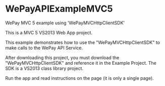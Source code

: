 WePayAPIExampleMVC5
===================

WePay MVC 5 example using 'WePayMVCHttpClientSDK'

This is a MVC 5 VS2013 Web App project.

This example demonstrates how to use the "WePayMVCHttpClientSDK" to make calls to the WePay API Service.

After downloading this project, you must download the "WePayMVCHttpClientSDK" and reference it in the Example Project.
The SDK is a VS2013 class library project. 

Run the app and read instructions on the page (it is only a single page).

